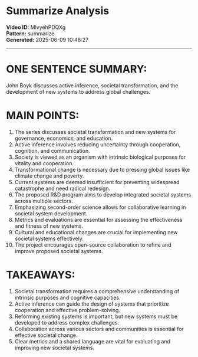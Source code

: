 # Summarize Analysis

**Video ID:** MlvyehPDQXg  
**Pattern:** summarize  
**Generated:** 2025-06-09 10:48:27  

---

# ONE SENTENCE SUMMARY:
John Boyk discusses active inference, societal transformation, and the development of new systems to address global challenges.

# MAIN POINTS:
1. The series discusses societal transformation and new systems for governance, economics, and education.
2. Active inference involves reducing uncertainty through cooperation, cognition, and communication.
3. Society is viewed as an organism with intrinsic biological purposes for vitality and cooperation.
4. Transformational change is necessary due to pressing global issues like climate change and poverty.
5. Current systems are deemed insufficient for preventing widespread catastrophe and need radical redesign.
6. The proposed R&D program aims to develop integrated societal systems across multiple sectors.
7. Emphasizing second-order science allows for collaborative learning in societal system development.
8. Metrics and evaluations are essential for assessing the effectiveness and fitness of new systems.
9. Cultural and educational changes are crucial for implementing new societal systems effectively.
10. The project encourages open-source collaboration to refine and improve proposed societal systems.

# TAKEAWAYS:
1. Societal transformation requires a comprehensive understanding of intrinsic purposes and cognitive capacities.
2. Active inference can guide the design of systems that prioritize cooperation and effective problem-solving.
3. Reforming existing systems is important, but new systems must be developed to address complex challenges.
4. Collaboration across various sectors and communities is essential for effective societal change.
5. Clear metrics and a shared language are vital for evaluating and improving new societal systems.